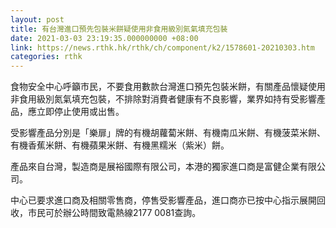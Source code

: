 ```yaml
---
layout: post
title: 有台灣進口預先包裝米餅疑使用非食用級別氮氣填充包裝
date: 2021-03-03 23:19:35.000000000 +08:00
link: https://news.rthk.hk/rthk/ch/component/k2/1578601-20210303.htm
categories: rthk
---
```


食物安全中心呼籲市民，不要食用數款台灣進口預先包裝米餅，有關產品懷疑使用非食用級別氮氣填充包裝，不排除對消費者健康有不良影響，業界如持有受影響產品，應立即停止使用或出售。

受影響產品分別是「樂扉」牌的有機胡蘿蔔米餅、有機南瓜米餅、有機菠菜米餅、有機香蕉米餅、有機蘋果米餅、有機黑糯米（紫米）餅。

產品來自台灣，製造商是展裕國際有限公司，本港的獨家進口商是富健企業有限公司。

中心已要求進口商及相關零售商，停售受影響產品，進口商亦已按中心指示展開回收，市民可於辦公時間致電熱線2177 0081查詢。
